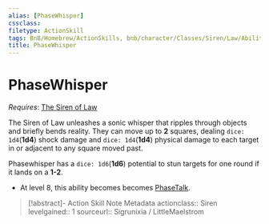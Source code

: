 ```yaml
---
alias: [PhaseWhisper]
cssclass: 
filetype: ActionSkill
tags: BnB/Homebrew/ActionSkills, bnb/character/Classes/Siren/Law/Abilities
title: PhaseWhisper
---
```


# PhaseWhisper
*Requires*: [The Siren of Law](../The-Siren-of-Law.md)

The Siren of Law unleashes a sonic whisper that ripples through objects and briefly bends reality. They can move up to **2** squares, dealing `dice: 1d4`(**1d4**) shock damage and `dice: 1d4`(**1d4**) physical damage to each target in or adjacent to any square moved past.

Phasewhisper has a `dice: 1d6`(**1d6**) potential to stun targets for one round if it lands on a **1-2**.

- At level 8, this ability becomes becomes [PhaseTalk](PhaseTalk.md).

>[!abstract]- Action Skill Note Metadata
> actionclass:: Siren
> levelgained:: 1
> sourceurl:: Sigrunixia / LittleMaelstrom
